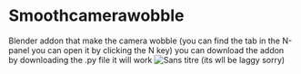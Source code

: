 # Smoothcamerawobble
Blender addon that make the camera wobble (you can find the tab in the N-panel you can open it by clicking the N key)
you can download the addon by downloading the .py file it will work
![Sans titre](https://github.com/user-attachments/assets/c5f37d70-0fe5-4542-b82d-43276b1f5447)
(its wll be laggy sorry)
